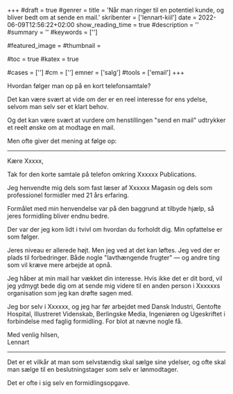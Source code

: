 +++
#draft = true
#genrer =
title = 'Når man ringer til en potentiel kunde, og bliver bedt om at sende en mail.'
skribenter = ['lennart-kiil']
date = 2022-06-09T12:56:22+02:00
show_reading_time = true
#description = ''
#summary = ''
#keywords = ['']

#featured_image =
#thumbnail =

#toc = true
#katex = true

#cases = ['']
#cm = ['']
emner = ['salg']
#tools = ['email']
+++

Hvordan følger man op på en kort telefonsamtale?

Det kan være svært at vide om der er en reel interesse for ens ydelse, selvom man selv ser et klart behov.

Og det kan være svært at vurdere om henstillingen "send en mail" udtrykker et reelt ønske om at modtage en mail.

Men ofte giver det mening at følge op:

----

Kære Xxxxx,

Tak for den korte samtale på telefon omkring Xxxxxx Publications.

Jeg henvendte mig dels som fast læser af Xxxxxx Magasin og dels som professionel formidler med 21 års erfaring.

Formålet med min henvendelse var på den baggrund at tilbyde hjælp, så jeres formidling bliver endnu bedre.

Der var der jeg kom lidt i tvivl om hvordan du forholdt dig. Min opfattelse er som følger.

Jeres niveau er allerede højt. Men jeg ved at det kan løftes. Jeg ved der er plads til forbedringer. Både nogle "lavthængende frugter" — og andre ting som vil kræve mere arbejde at opnå.

Jeg håber at min mail har vækket din interesse. Hvis ikke det er dit bord, vil jeg ydmygt bede dig om at sende mig videre til en anden person i Xxxxxxs organisation som jeg kan drøfte sagen med.

Jeg bor selv i Xxxxxx, og jeg har før arbejdet med Dansk Industri, Gentofte Hospital, Illustreret Videnskab, Berlingske Media, Ingeniøren og Ugeskriftet i forbindelse med faglig formidling. For blot at nævne nogle få.

Med venlig hilsen,  
Lennart

----

Det er et vilkår at man som selvstændig skal sælge sine ydelser, og ofte skal man sælge til en beslutningstager som selv er lønmodtager.

Det er ofte i sig selv en formidlingsopgave.

